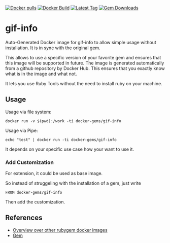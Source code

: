 [![Docker pulls](https://img.shields.io/docker/pulls/rubygem/gif-info.svg)](https://hub.docker.com/r/rubygem/gif-info/)
[![Docker Build](https://img.shields.io/docker/automated/rubygem/gif-info.svg)](https://hub.docker.com/r/rubygem/gif-info/)
[![Latest Tag](https://img.shields.io/github/tag/docker-rubygem/gif-info.svg)](https://hub.docker.com/r/rubygem/gif-info/)
[![Gem Downloads](https://img.shields.io/gem/dt/gif-info.svg)](https://rubygems.org/gems/gif-info/)
# gif-info

Auto-Generated Docker image for gif-info to allow simple usage without installation.
It is in sync with the original gem.

This allows to use a specific version of your favorite gem and ensures that this image will be supported in future.
The image is generated automatically from a github repository by Docker Hub.
This ensures that you exactly know what is in the image and what not.

It lets you use Ruby Tools without the need to install ruby on your machine.

## Usage

Usage via file system:

`docker run -v $(pwd):/work -ti docker-gems/gif-info`

Usage via Pipe:

`echo "test" | docker run -ti docker-gems/gif-info`

It depends on your specific use case how your want to use it.

### Add Customization

For extension, it could be used as base image.

So instead of struggeling with the installation of a gem, just write

`FROM docker-gems/gif-info`

Then add the customization.

## References

 - [Overview over other rubygem docker images](https://github.com/thinkbot/docker-rubygem)
 - [Gem](https://rubygems.org/gems/gif-info/)
